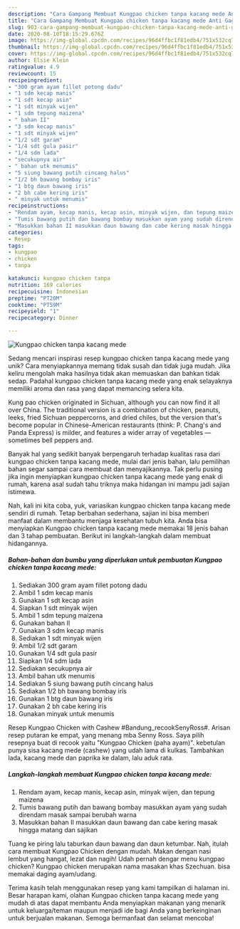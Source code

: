 ```yaml
---
description: "Cara Gampang Membuat Kungpao chicken tanpa kacang mede Anti Gagal"
title: "Cara Gampang Membuat Kungpao chicken tanpa kacang mede Anti Gagal"
slug: 903-cara-gampang-membuat-kungpao-chicken-tanpa-kacang-mede-anti-gagal
date: 2020-08-10T18:15:29.676Z
image: https://img-global.cpcdn.com/recipes/96d4ffbc1f81edb4/751x532cq70/kungpao-chicken-tanpa-kacang-mede-foto-resep-utama.jpg
thumbnail: https://img-global.cpcdn.com/recipes/96d4ffbc1f81edb4/751x532cq70/kungpao-chicken-tanpa-kacang-mede-foto-resep-utama.jpg
cover: https://img-global.cpcdn.com/recipes/96d4ffbc1f81edb4/751x532cq70/kungpao-chicken-tanpa-kacang-mede-foto-resep-utama.jpg
author: Elsie Klein
ratingvalue: 4.9
reviewcount: 15
recipeingredient:
- "300 gram ayam fillet potong dadu"
- "1 sdm kecap manis"
- "1 sdt kecap asin"
- "1 sdt minyak wijen"
- "1 sdm tepung maizena"
- " bahan II"
- "3 sdm kecap manis"
- "1 sdt minyak wijen"
- "1/2 sdt garam"
- "1/4 sdt gula pasir"
- "1/4 sdm lada"
- "secukupnya air"
- " bahan utk menumis"
- "5 siung bawang putih cincang halus"
- "1/2 bh bawang bombay iris"
- "1 btg daun bawang iris"
- "2 bh cabe kering iris"
- " minyak untuk menumis"
recipeinstructions:
- "Rendam ayam, kecap manis, kecap asin, minyak wijen, dan tepung maizena"
- "Tumis bawang putih dan bawang bombay masukkan ayam yang sudah direndam masak sampai berubah warna"
- "Masukkan bahan II masukkan daun bawang dan cabe kering masak hingga matang dan sajikan"
categories:
- Resep
tags:
- kungpao
- chicken
- tanpa

katakunci: kungpao chicken tanpa 
nutrition: 169 calories
recipecuisine: Indonesian
preptime: "PT20M"
cooktime: "PT59M"
recipeyield: "1"
recipecategory: Dinner

---
```



![Kungpao chicken tanpa kacang mede](https://img-global.cpcdn.com/recipes/96d4ffbc1f81edb4/751x532cq70/kungpao-chicken-tanpa-kacang-mede-foto-resep-utama.jpg)

Sedang mencari inspirasi resep kungpao chicken tanpa kacang mede yang unik? Cara menyiapkannya memang tidak susah dan tidak juga mudah. Jika keliru mengolah maka hasilnya tidak akan memuaskan dan bahkan tidak sedap. Padahal kungpao chicken tanpa kacang mede yang enak selayaknya memiliki aroma dan rasa yang dapat memancing selera kita.

Kung pao chicken originated in Sichuan, although you can now find it all over China. The traditional version is a combination of chicken, peanuts, leeks, fried Sichuan peppercorns, and dried chiles, but the version that&#39;s become popular in Chinese-American restaurants (think: P. Chang&#39;s and Panda Express) is milder, and features a wider array of vegetables — sometimes bell peppers and.

Banyak hal yang sedikit banyak berpengaruh terhadap kualitas rasa dari kungpao chicken tanpa kacang mede, mulai dari jenis bahan, lalu pemilihan bahan segar sampai cara membuat dan menyajikannya. Tak perlu pusing jika ingin menyiapkan kungpao chicken tanpa kacang mede yang enak di rumah, karena asal sudah tahu triknya maka hidangan ini mampu jadi sajian istimewa.


Nah, kali ini kita coba, yuk, variasikan kungpao chicken tanpa kacang mede sendiri di rumah. Tetap berbahan sederhana, sajian ini bisa memberi manfaat dalam membantu menjaga kesehatan tubuh kita. Anda bisa menyiapkan Kungpao chicken tanpa kacang mede memakai 18 jenis bahan dan 3 tahap pembuatan. Berikut ini langkah-langkah dalam membuat hidangannya.

<!--inarticleads1-->

##### Bahan-bahan dan bumbu yang diperlukan untuk pembuatan Kungpao chicken tanpa kacang mede:

1. Sediakan 300 gram ayam fillet potong dadu
1. Ambil 1 sdm kecap manis
1. Gunakan 1 sdt kecap asin
1. Siapkan 1 sdt minyak wijen
1. Ambil 1 sdm tepung maizena
1. Gunakan  bahan II
1. Gunakan 3 sdm kecap manis
1. Sediakan 1 sdt minyak wijen
1. Ambil 1/2 sdt garam
1. Gunakan 1/4 sdt gula pasir
1. Siapkan 1/4 sdm lada
1. Sediakan secukupnya air
1. Ambil  bahan utk menumis
1. Sediakan 5 siung bawang putih cincang halus
1. Sediakan 1/2 bh bawang bombay iris
1. Gunakan 1 btg daun bawang iris
1. Gunakan 2 bh cabe kering iris
1. Gunakan  minyak untuk menumis


Resep Kungpao Chicken with Cashew #Bandung_recookSenyRoss#. Arisan resep putaran ke empat, yang menang mba Senny Ross. Saya pilih resepnya buat di recook yaitu &#34;Kungpao Chicken (paha ayam)&#34;. kebetulan punya sisa kacang mede (cashew) yang udah lama di kulkas. Tambahkan lada, kacang mede dan paprika ke dalam, lalu aduk rata. 

<!--inarticleads2-->

##### Langkah-langkah membuat Kungpao chicken tanpa kacang mede:

1. Rendam ayam, kecap manis, kecap asin, minyak wijen, dan tepung maizena
1. Tumis bawang putih dan bawang bombay masukkan ayam yang sudah direndam masak sampai berubah warna
1. Masukkan bahan II masukkan daun bawang dan cabe kering masak hingga matang dan sajikan


Tuang ke piring lalu taburkan daun bawang dan daun ketumbar. Nah, itulah cara membuat Kungpao Chicken dengan mudah. Makan dengan nasi lembut yang hangat, lezat dan nagih! Udah pernah dengar menu kungpao chicken? Kungpao chicken merupakan nama masakan khas Szechuan. bisa memakai daging ayam/udang. 

Terima kasih telah menggunakan resep yang kami tampilkan di halaman ini. Besar harapan kami, olahan Kungpao chicken tanpa kacang mede yang mudah di atas dapat membantu Anda menyiapkan makanan yang menarik untuk keluarga/teman maupun menjadi ide bagi Anda yang berkeinginan untuk berjualan makanan. Semoga bermanfaat dan selamat mencoba!
